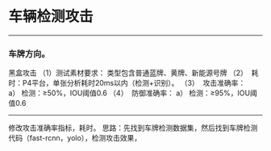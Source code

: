 # 车辆检测攻击
***
### 车牌方向。
黑盒攻击
（1）测试素材要求：
类型包含普通蓝牌、黄牌、新能源号牌
（2）  耗时：P4平台，单张分析耗时20ms以内（检测+识别）。
（3）  攻击准确率：
a） 检测：≥50%，IOU阈值0.6
（4）  防御准确率：
a） 检测：≥95%，IOU阈值0.6
***
修改攻击准确率指标，耗时。
思路：先找到车牌检测数据集，然后找到车牌检测代码（fast-rcnn，yolo），检测攻击效果，
